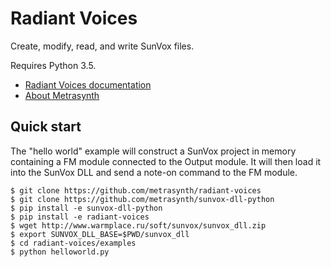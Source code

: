 # Radiant Voices

Create, modify, read, and write SunVox files.

Requires Python 3.5.

- [Radiant Voices documentation](https://metrasynth.github.io/projects/rv.html) 
- [About Metrasynth](https://metrasynth.github.io/)

## Quick start

The "hello world" example will construct a SunVox project in memory
containing a FM module connected to the Output module.
It will then load it into the SunVox DLL and send a note-on command to the
FM module.

```
$ git clone https://github.com/metrasynth/radiant-voices
$ git clone https://github.com/metrasynth/sunvox-dll-python
$ pip install -e sunvox-dll-python
$ pip install -e radiant-voices
$ wget http://www.warmplace.ru/soft/sunvox/sunvox_dll.zip
$ export SUNVOX_DLL_BASE=$PWD/sunvox_dll
$ cd radiant-voices/examples
$ python helloworld.py
```
